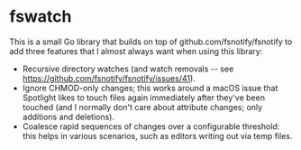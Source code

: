 # fswatch

This is a small Go library that builds on top of github.com/fsnotify/fsnotify to
add three features that I almost always want when using this library:

- Recursive directory watches (and watch removals -- see
  https://github.com/fsnotify/fsnotify/issues/41).
- Ignore CHMOD-only changes; this works around a macOS issue that Spotlight
  likes to touch files again immediately after they've been touched (and I
  normally don't care about attribute changes; only additions and deletions).
- Coalesce rapid sequences of changes over a configurable threshold: this helps
  in various scenarios, such as editors writing out via temp files.
